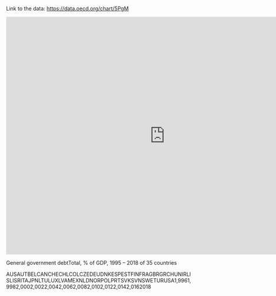 Link to the data: https://data.oecd.org/chart/5PgM

<iframe src="https://data.oecd.org/chart/5PgM" width="860" height="645" style="border: 0" mozallowfullscreen="true" webkitallowfullscreen="true" allowfullscreen="true"><a href="https://data.oecd.org/chart/5PgM" target="_blank">OECD Chart: General government debt, Total, % of GDP, Annual, 1995 – 2018</a></iframe>


General government debtTotal, % of GDP, 1995 – 2018 of 35 countries

AUSAUTBELCANCHECHLCOLCZEDEUDNKESPESTFINFRAGBRGRCHUNIRLISLISRITAJPNLTULUXLVAMEXNLDNORPOLPRTSVKSVNSWETURUSA1,9961,9982,0002,0022,0042,0062,0082,0102,0122,0142,0162018
